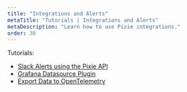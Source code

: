 ```yaml
---
title: "Integrations and Alerts"
metaTitle: "Tutorials | Integrations and Alerts"
metaDescription: "Learn how to use Pixie integrations."
order: 30
---
```


Tutorials:

- [Slack Alerts using the Pixie API](/tutorials/integrations/slackbot-alert)
- [Grafana Datasource Plugin](/tutorials/integrations/grafana)
- [Export Data to OpenTelemetry](/tutorials/integrations/otel)
